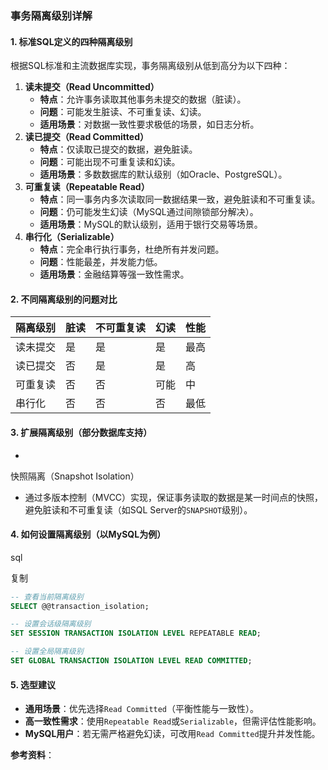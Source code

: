 ### **事务隔离级别详解**

#### **1. 标准SQL定义的四种隔离级别**

根据SQL标准和主流数据库实现，事务隔离级别从低到高分为以下四种：

1. **读未提交（Read Uncommitted）**
   - **特点**：允许事务读取其他事务未提交的数据（脏读）。
   - **问题**：可能发生脏读、不可重复读、幻读。
   - **适用场景**：对数据一致性要求极低的场景，如日志分析。
2. **读已提交（Read Committed）**
   - **特点**：仅读取已提交的数据，避免脏读。
   - **问题**：可能出现不可重复读和幻读。
   - **适用场景**：多数数据库的默认级别（如Oracle、PostgreSQL）。
3. **可重复读（Repeatable Read）**
   - **特点**：同一事务内多次读取同一数据结果一致，避免脏读和不可重复读。
   - **问题**：仍可能发生幻读（MySQL通过间隙锁部分解决）。
   - **适用场景**：MySQL的默认级别，适用于银行交易等场景。
4. **串行化（Serializable）**
   - **特点**：完全串行执行事务，杜绝所有并发问题。
   - **问题**：性能最差，并发能力低。
   - **适用场景**：金融结算等强一致性需求。

#### **2. 不同隔离级别的问题对比**

| **隔离级别** | **脏读** | **不可重复读** | **幻读** | **性能** |
| ------------ | -------- | -------------- | -------- | -------- |
| 读未提交     | 是       | 是             | 是       | 最高     |
| 读已提交     | 否       | 是             | 是       | 高       |
| 可重复读     | 否       | 否             | 可能     | 中       |
| 串行化       | 否       | 否             | 否       | 最低     |

#### **3. 扩展隔离级别（部分数据库支持）**

- 

  快照隔离（Snapshot Isolation）

  

  - 通过多版本控制（MVCC）实现，保证事务读取的数据是某一时间点的快照，避免脏读和不可重复读（如SQL Server的`SNAPSHOT`级别）。

#### **4. 如何设置隔离级别（以MySQL为例）**

sql

复制

```sql
-- 查看当前隔离级别
SELECT @@transaction_isolation;

-- 设置会话级隔离级别
SET SESSION TRANSACTION ISOLATION LEVEL REPEATABLE READ;

-- 设置全局隔离级别
SET GLOBAL TRANSACTION ISOLATION LEVEL READ COMMITTED;
```

#### **5. 选型建议**

- **通用场景**：优先选择`Read Committed`（平衡性能与一致性）。
- **高一致性需求**：使用`Repeatable Read`或`Serializable`，但需评估性能影响。
- **MySQL用户**：若无需严格避免幻读，可改用`Read Committed`提升并发性能。

**参考资料**：